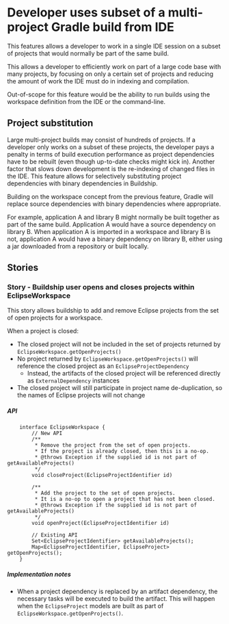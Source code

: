 # Developer uses subset of a multi-project Gradle build from IDE

This features allows a developer to work in a single IDE session on a subset of projects that would normally be part of the same build.

This allows a developer to efficiently work on part of a large code base with many projects, by focusing on only a certain set of projects and reducing the amount of work the IDE must do in indexing and compilation.

Out-of-scope for this feature would be the ability to run builds using the workspace definition from the IDE or the command-line.

## Project substitution

Large multi-project builds may consist of hundreds of projects. If a developer only works on a subset of these projects, the developer pays a penalty in terms of build execution performance as project dependencies have to be rebuilt (even though up-to-date checks might kick in). Another factor that slows down development is the re-indexing of changed files in the IDE. This feature allows for selectively substituting project dependencies with binary dependencies in Buildship.

Building on the workspace concept from the previous feature, Gradle will replace source dependencies with binary dependencies where appropriate.

For example, application A and library B might normally be built together as part of the same build. Application A would have a source dependency on library B. When application A is imported in a workspace and library B is not, application A would have a binary dependency on library B, either using a jar downloaded from a repository or built locally.

## Stories

### Story - Buildship user opens and closes projects within EclipseWorkspace

This story allows buildship to add and remove Eclipse projects from the set of open projects for a workspace.

When a project is closed:

- The closed project will not be included in the set of projects returned by `EclipseWorkspace.getOpenProjects()`
- No project returned by `EclipseWorkspace.getOpenProjects()` will reference the closed project as an `EclipseProjectDependency`
  - Instead, the artifacts of the closed project will be referenced directly as `ExternalDependency` instances
- The closed project will still participate in project name de-duplication, so the names of Eclipse projects will not change

##### API

```
    interface EclipseWorkspace {
        // New API
        /**
         * Remove the project from the set of open projects.
         * If the project is already closed, then this is a no-op.
         * @throws Exception if the supplied id is not part of getAvailableProjects()
         */
        void closeProject(EclipseProjectIdentifier id)

        /**
         * Add the project to the set of open projects.
         * It is a no-op to open a project that has not been closed.
         * @throws Exception if the supplied id is not part of getAvailableProjects()
         */
        void openProject(EclipseProjectIdentifier id)

        // Existing API
        Set<EclipseProjectIdentifier> getAvailableProjects();
        Map<EclipseProjectIdentifier, EclipseProject> getOpenProjects();
    }
```

##### Implementation notes

- When a project dependency is replaced by an artifact dependency, the necessary tasks will be executed to build the artifact. This will happen when the `EclipseProject` models are built as part of `EclipseWorkspace.getOpenProjects()`.
